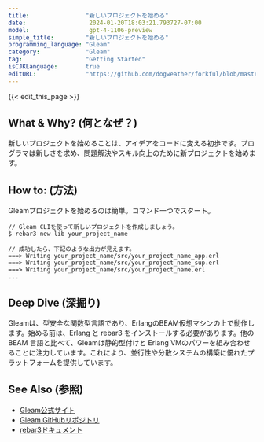 ```yaml
---
title:                "新しいプロジェクトを始める"
date:                  2024-01-20T18:03:21.793727-07:00
model:                 gpt-4-1106-preview
simple_title:         "新しいプロジェクトを始める"
programming_language: "Gleam"
category:             "Gleam"
tag:                  "Getting Started"
isCJKLanguage:        true
editURL:              "https://github.com/dogweather/forkful/blob/master/content/ja/gleam/starting-a-new-project.md"
---
```


{{< edit_this_page >}}

## What & Why? (何となぜ？)
新しいプロジェクトを始めることは、アイデアをコードに変える初歩です。プログラマは新しさを求め、問題解決やスキル向上のために新プロジェクトを始めます。

## How to: (方法)
Gleamプロジェクトを始めるのは簡単。コマンド一つでスタート。

```gleam
// Gleam CLIを使って新しいプロジェクトを作成しましょう。
$ rebar3 new lib your_project_name

// 成功したら、下記のような出力が見えます。
===> Writing your_project_name/src/your_project_name_app.erl
===> Writing your_project_name/src/your_project_name_sup.erl
===> Writing your_project_name/src/your_project_name.erl
...
```

## Deep Dive (深掘り)
Gleamは、型安全な関数型言語であり、ErlangのBEAM仮想マシンの上で動作します。始める前は、Erlang と rebar3 をインストールする必要があります。他の BEAM 言語と比べて、Gleamは静的型付けと Erlang VMのパワーを組み合わせることに注力しています。これにより、並行性や分散システムの構築に優れたプラットフォームを提供しています。

## See Also (参照)
- [Gleam公式サイト](https://gleam.run)
- [Gleam GitHubリポジトリ](https://github.com/gleam-lang/gleam)
- [rebar3ドキュメント](https://www.rebar3.org/docs)
